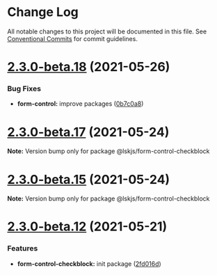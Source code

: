 # Change Log

All notable changes to this project will be documented in this file.
See [Conventional Commits](https://conventionalcommits.org) for commit guidelines.

# [2.3.0-beta.18](https://github.com/lskjs/ux/tree/master/packages/form-control-checkblock/compare/v2.3.0-beta.17...v2.3.0-beta.18) (2021-05-26)


### Bug Fixes

* **form-control:** improve packages ([0b7c0a8](https://github.com/lskjs/ux/tree/master/packages/form-control-checkblock/commit/0b7c0a822c2dd5d0619a035e4a9ac55e0fea929a))





# [2.3.0-beta.17](https://github.com/lskjs/ux/tree/master/packages/form-control-checkblock/compare/v2.3.0-beta.15...v2.3.0-beta.17) (2021-05-24)

**Note:** Version bump only for package @lskjs/form-control-checkblock





# [2.3.0-beta.15](https://github.com/lskjs/ux/tree/master/packages/form-control-checkblock/compare/v2.3.0-beta.13...v2.3.0-beta.15) (2021-05-24)

**Note:** Version bump only for package @lskjs/form-control-checkblock





# [2.3.0-beta.12](https://github.com/lskjs/ux/tree/master/packages/form-control-checkblock/compare/v2.3.0-beta.12...v2.3.0-beta.12) (2021-05-21)


### Features

* **form-control-checkblock:** init package ([2fd016d](https://github.com/lskjs/ux/tree/master/packages/form-control-checkblock/commit/2fd016d46e3d73ace781a2a65638653e8705c36b))
